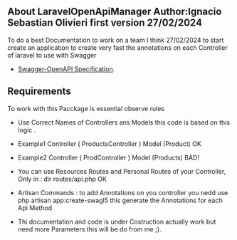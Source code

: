 
## About LaravelOpenApiManager Author:Ignacio Sebastian Olivieri first version  27/02/2024

To do a best Documentation to work on a team I think 27/02/2024 to start create an application to create very fast the annotations on each Controller of laravel to use with Swagger

- [Swagger-OpenAPI Specification](https://swagger.io/docs/specification/about/).

## Requirements

To work with this Pacckage is essential observe rules 

- Use Correct Names of Controllers ans Models this code is based on this logic . 
- Example1 Controller ( ProductsController ) Model (Product) OK
- Example2 Controller ( ProdController ) Model (Products) BAD! 
- You can use Resources Routes and Personal Routes of your Controller, Only in : dir routes/api.php OK

- Artisan Commands : to add Annotations on you controller you nedd use php artisan app:create-swagl5 this generate the Annotations for each Api Method

- Thi documentation and code is under Costruction actually work but need more Parameters this will be do from me ;).
